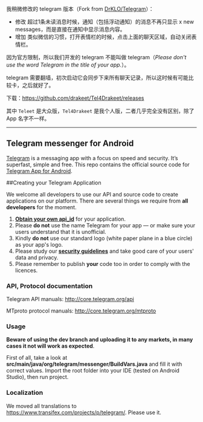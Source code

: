我稍微修改的 telegram 版本（Fork from [DrKLO/Telegram](https://github.com/DrKLO/Telegram)）：

* 修改 超过1条未读消息时候，通知（包括浮动通知）的消息不再只显示 x new messages，而是直接在通知中显示消息内容。 
* 增加 类似微信的习惯，打开表情栏的时候，点击上面的聊天区域，自动关闭表情栏。

因为官方限制，所以我们开发的 telegram 不能叫做 telegram（*Please don't use the word Telegram in the title of your app.*）。

telegram 需要翻墙，初次启动它会同步下来所有聊天记录，所以这时候有可能比较卡，之后就好了。

下载：https://github.com/drakeet/Tel4Drakeet/releases

其中 `Teleet` 是大众版，`Tel4Drakeet` 是我个人版，二者几乎完全没有区别，除了 App 名字不一样。


---

## Telegram messenger for Android

[Telegram](http://telegram.org) is a messaging app with a focus on speed and security. It’s superfast, simple and free.
This repo contains the official source code for [Telegram App for Android](https://play.google.com/store/apps/details?id=org.telegram.messenger).

##Creating your Telegram Application

We welcome all developers to use our API and source code to create applications on our platform.
There are several things we require from **all developers** for the moment.

1. [**Obtain your own api_id**](https://core.telegram.org/api/obtaining_api_id) for your application.
2. Please **do not** use the name Telegram for your app — or make sure your users understand that it is unofficial.
3. Kindly **do not** use our standard logo (white paper plane in a blue circle) as your app's logo.
3. Please study our [**security guidelines**](https://core.telegram.org/mtproto/security_guidelines) and take good care of your users' data and privacy.
4. Please remember to publish **your** code too in order to comply with the licences.

### API, Protocol documentation

Telegram API manuals: http://core.telegram.org/api

MTproto protocol manuals: http://core.telegram.org/mtproto

### Usage

**Beware of using the dev branch and uploading it to any markets, in many cases it not will work as expected**.

First of all, take a look at **src/main/java/org/telegram/messenger/BuildVars.java** and fill it with correct values.
Import the root folder into your IDE (tested on Android Studio), then run project.

### Localization

We moved all translations to https://www.transifex.com/projects/p/telegram/. Please use it.
